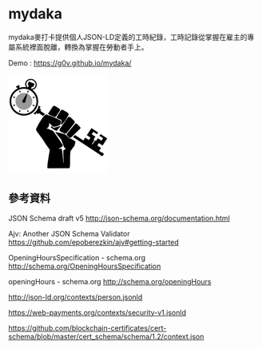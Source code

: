 # mydaka
mydaka麥打卡提供個人JSON-LD定義的工時紀錄，工時記錄從掌握在雇主的專屬系統裡面脫離，轉換為掌握在勞動者手上。

Demo : https://g0v.github.io/mydaka/

![timekey_in_fist](time_key_in_fist.png "TimeKey in fist")

## 參考資料

JSON Schema draft v5 http://json-schema.org/documentation.html

Ajv: Another JSON Schema Validator  https://github.com/epoberezkin/ajv#getting-started

OpeningHoursSpecification - schema.org  http://schema.org/OpeningHoursSpecification

openingHours - schema.org  http://schema.org/openingHours

http://json-ld.org/contexts/person.jsonld

https://web-payments.org/contexts/security-v1.jsonld

https://github.com/blockchain-certificates/cert-schema/blob/master/cert_schema/schema/1.2/context.json
